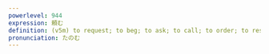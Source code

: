 ```yaml
---
powerlevel: 944
expression: 頼む
definition: (v5m) to request; to beg; to ask; to call; to order; to reserve; to entrust to; to rely on; (P)
pronunciation: たのむ
---
```

